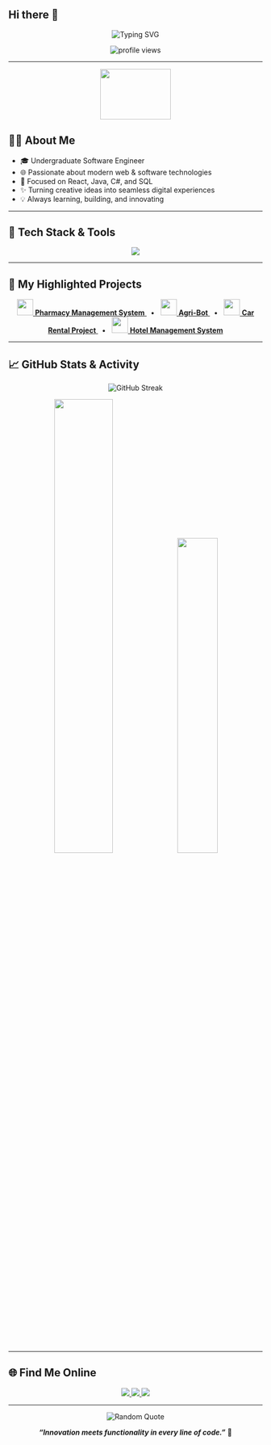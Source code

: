 ## Hi there 👋

<!-- Profile README for Mihiranga Rathnayake -->

<p align="center">
  <img src="https://readme-typing-svg.demolab.com?font=Fira+Code&size=32&duration=3000&pause=800&color=06C6D3&center=true&vCenter=true&width=650&lines=Hi%2C+I'm+Mihiranga+Rathnayake!;Undergraduate+Software+Engineer;React+%7C+Java+%7C+C%23+%7C+SQL;Crafting+Tomorrow's+Interfaces+Today+%F0%9F%9A%80" alt="Typing SVG" />
</p>

<div align="center">
  <img src="https://komarev.com/ghpvc/?username=MihirangaRathnayake&label=PROFILE+VIEWS&color=06C6D3&style=flat-square" alt="profile views"/>
</div>

---

<div align="center">
  <img src="https://media.giphy.com/media/du3J3cXyzhj75IOgvA/giphy.gif" width="140" height="100"/>
</div>

## 🧑‍💻 About Me

- 🎓 Undergraduate Software Engineer
- 🌐 Passionate about modern web & software technologies
- 🎯 Focused on React, Java, C#, and SQL
- ✨ Turning creative ideas into seamless digital experiences
- 💡 Always learning, building, and innovating

---

## 🚀 Tech Stack & Tools

<p align="center">
  <img src="https://skillicons.dev/icons?i=react,java,cs,postgresql,html,css,js,git,github,figma&perline=8" />
</p>

---

## 🌟 My Highlighted Projects

<p align="center">
  <a href="https://github.com/MihirangaRathnayake/pharmacy-management-system">
    <img src="https://img.icons8.com/color/48/pharmacy-shop.png" width="32"/> <b>Pharmacy Management System</b>
  </a> &nbsp; • &nbsp;
  <a href="https://github.com/MihirangaRathnayake/Agri-bot">
    <img src="https://img.icons8.com/color/48/robot-2.png" width="32"/> <b>Agri-Bot</b>
  </a> &nbsp; • &nbsp;
  <a href="https://github.com/MihirangaRathnayake/car-rental-project">
    <img src="https://img.icons8.com/color/48/car.png" width="32"/> <b>Car Rental Project</b>
  </a> &nbsp; • &nbsp;
  <a href="https://github.com/MihirangaRathnayake/hotel-management-system">
    <img src="https://img.icons8.com/color/48/hotel.png" width="32"/> <b>Hotel Management System</b>
  </a>
</p>

---

## 📈 GitHub Stats & Activity

<p align="center">
  <img src="https://github-readme-streak-stats.herokuapp.com?user=MihirangaRathnayake&theme=react&date_format=M%20j%5B%2C%20Y%5D" alt="GitHub Streak" />
</p>
<p align="center">
  <img src="https://github-readme-stats.vercel.app/api?username=MihirangaRathnayake&show_icons=true&theme=react&hide_border=true" width="48%">
  <img src="https://github-readme-stats.vercel.app/api/top-langs/?username=MihirangaRathnayake&layout=compact&theme=react&hide_border=true" width="40%">
</p>

---

## 🌐 Find Me Online

<p align="center">
  <a href="https://linkedin.com/in/mihiranga-rathnayake-06a911302" target="_blank">
    <img src="https://img.shields.io/badge/LinkedIn-06C6D3?style=for-the-badge&logo=linkedin&logoColor=white"/>
  </a>
  <a href="mailto:mihirangarathnayake2006@gmail.com">
    <img src="https://img.shields.io/badge/Gmail-FF4C60?style=for-the-badge&logo=gmail&logoColor=white"/>
  </a>
  <a href="https://my-portfolio-nvl9h.sevalla.app/homepage-creative-technologist-portfolio" target="_blank">
    <img src="https://img.shields.io/badge/Portfolio-00BFAE?style=for-the-badge&logo=internet-explorer&logoColor=white"/>
  </a>
</p>

---

<p align="center">
  <img src="https://quotes-github-readme.vercel.app/api?type=horizontal&theme=merko" alt="Random Quote" />
</p>

<p align="center">
  <b><i>“Innovation meets functionality in every line of code.”</i></b> 🚀
</p>
